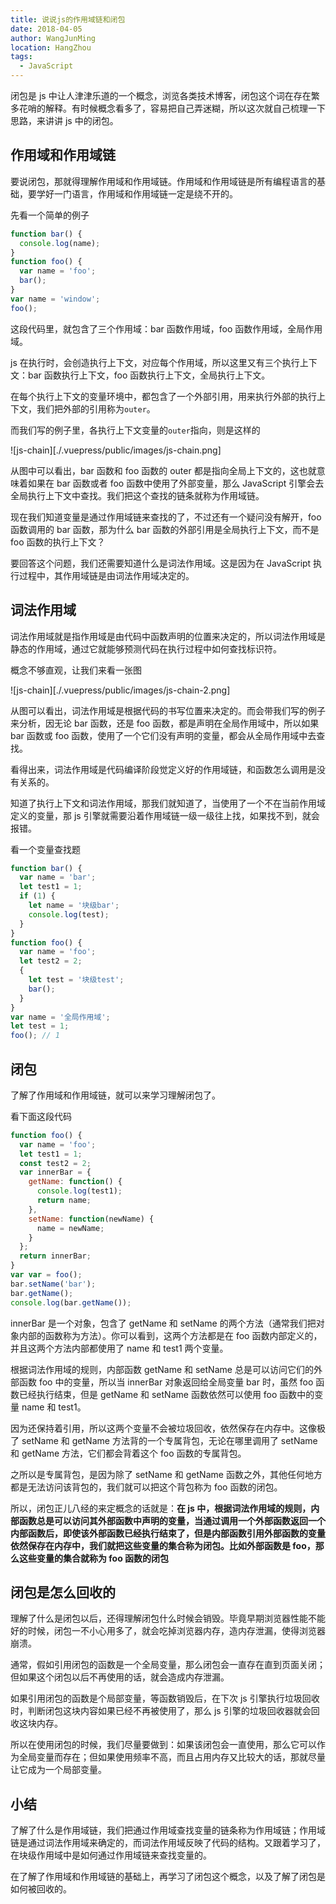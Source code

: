 ```yaml
---
title: 说说js的作用域链和闭包
date: 2018-04-05
author: WangJunMing
location: HangZhou
tags:
  - JavaScript
---
```


闭包是 js 中让人津津乐道的一个概念，浏览各类技术博客，闭包这个词在存在繁多花哨的解释。有时候概念看多了，容易把自己弄迷糊，所以这次就自己梳理一下思路，来讲讲 js 中的闭包。

## 作用域和作用域链

要说闭包，那就得理解作用域和作用域链。作用域和作用域链是所有编程语言的基础，要学好一门语言，作用域和作用域链一定是绕不开的。

先看一个简单的例子

```js
function bar() {
  console.log(name);
}
function foo() {
  var name = 'foo';
  bar();
}
var name = 'window';
foo();
```

这段代码里，就包含了三个作用域：bar 函数作用域，foo 函数作用域，全局作用域。

js 在执行时，会创造执行上下文，对应每个作用域，所以这里又有三个执行上下文：bar 函数执行上下文，foo 函数执行上下文，全局执行上下文。

在每个执行上下文的变量环境中，都包含了一个外部引用，用来执行外部的执行上下文，我们把外部的引用称为`outer`。

而我们写的例子里，各执行上下文变量的`outer`指向，则是这样的

![js-chain][./.vuepress/public/images/js-chain.png]

从图中可以看出，bar 函数和 foo 函数的 outer 都是指向全局上下文的，这也就意味着如果在 bar 函数或者 foo 函数中使用了外部变量，那么 JavaScript 引擎会去全局执行上下文中查找。我们把这个查找的链条就称为作用域链。

现在我们知道变量是通过作用域链来查找的了，不过还有一个疑问没有解开，foo 函数调用的 bar 函数，那为什么 bar 函数的外部引用是全局执行上下文，而不是 foo 函数的执行上下文？

要回答这个问题，我们还需要知道什么是词法作用域。这是因为在 JavaScript 执行过程中，其作用域链是由词法作用域决定的。

## 词法作用域

词法作用域就是指作用域是由代码中函数声明的位置来决定的，所以词法作用域是静态的作用域，通过它就能够预测代码在执行过程中如何查找标识符。

概念不够直观，让我们来看一张图

![js-chain][./.vuepress/public/images/js-chain-2.png]

从图可以看出，词法作用域是根据代码的书写位置来决定的。而会带我们写的例子来分析，因无论 bar 函数，还是 foo 函数，都是声明在全局作用域中，所以如果 bar 函数或 foo 函数，使用了一个它们没有声明的变量，都会从全局作用域中去查找。

看得出来，词法作用域是代码编译阶段觉定义好的作用域链，和函数怎么调用是没有关系的。

知道了执行上下文和词法作用域，那我们就知道了，当使用了一个不在当前作用域定义的变量，那 js 引擎就需要沿着作用域链一级一级往上找，如果找不到，就会报错。

看一个变量查找题

```js
function bar() {
  var name = 'bar';
  let test1 = 1;
  if (1) {
    let name = '块级bar';
    console.log(test);
  }
}
function foo() {
  var name = 'foo';
  let test2 = 2;
  {
    let test = '块级test';
    bar();
  }
}
var name = '全局作用域';
let test = 1;
foo(); // 1
```

## 闭包

了解了作用域和作用域链，就可以来学习理解闭包了。

看下面这段代码

```js
function foo() {
  var name = 'foo';
  let test1 = 1;
  const test2 = 2;
  var innerBar = {
    getName: function() {
      console.log(test1);
      return name;
    },
    setName: function(newName) {
      name = newName;
    }
  };
  return innerBar;
}
var var = foo();
bar.setName('bar');
bar.getName();
console.log(bar.getName());
```

innerBar 是一个对象，包含了 getName 和 setName 的两个方法（通常我们把对象内部的函数称为方法）。你可以看到，这两个方法都是在 foo 函数内部定义的，并且这两个方法内部都使用了 name 和 test1 两个变量。

根据词法作用域的规则，内部函数 getName 和 setName 总是可以访问它们的外部函数 foo 中的变量，所以当 innerBar 对象返回给全局变量 bar 时，虽然 foo 函数已经执行结束，但是 getName 和 setName 函数依然可以使用 foo 函数中的变量 name 和 test1。

因为还保持着引用，所以这两个变量不会被垃圾回收，依然保存在内存中。这像极了 setName 和 getName 方法背的一个专属背包，无论在哪里调用了 setName 和 getName 方法，它们都会背着这个 foo 函数的专属背包。

之所以是专属背包，是因为除了 setName 和 getName 函数之外，其他任何地方都是无法访问该背包的，我们就可以把这个背包称为 foo 函数的闭包。

所以，闭包正儿八经的来定概念的话就是：**在 js 中，根据词法作用域的规则，内部函数总是可以访问其外部函数中声明的变量，当通过调用一个外部函数返回一个内部函数后，即使该外部函数已经执行结束了，但是内部函数引用外部函数的变量依然保存在内存中，我们就把这些变量的集合称为闭包。比如外部函数是 foo，那么这些变量的集合就称为 foo 函数的闭包**

## 闭包是怎么回收的

理解了什么是闭包以后，还得理解闭包什么时候会销毁。毕竟早期浏览器性能不能好的时候，闭包一不小心用多了，就会吃掉浏览器内存，造内存泄漏，使得浏览器崩溃。

通常，假如引用闭包的函数是一个全局变量，那么闭包会一直存在直到页面关闭；但如果这个闭包以后不再使用的话，就会造成内存泄漏。

如果引用闭包的函数是个局部变量，等函数销毁后，在下次 js 引擎执行垃圾回收时，判断闭包这块内容如果已经不再被使用了，那么 js 引擎的垃圾回收器就会回收这块内存。

所以在使用闭包的时候，我们尽量要做到：如果该闭包会一直使用，那么它可以作为全局变量而存在；但如果使用频率不高，而且占用内存又比较大的话，那就尽量让它成为一个局部变量。

## 小结

了解了什么是作用域链，我们把通过作用域查找变量的链条称为作用域链；作用域链是通过词法作用域来确定的，而词法作用域反映了代码的结构。又跟着学习了，在块级作用域中是如何通过作用域链来查找变量的。

在了解了作用域和作用域链的基础上，再学习了闭包这个概念，以及了解了闭包是如何被回收的。
